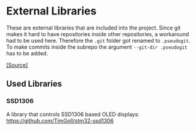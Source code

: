 # External Libraries

These are external libraries that are included into the project. Since git makes it hard to have repositories inside other repositories, a workaround had to be used here. Therefore the `.git` folder got renamed to `.pseudogit`. To make commits inside the subrepo the argument `--git-dir .pseudogit` has to be added.

[[Source]](https://stackoverflow.com/questions/33406739/git-treat-nested-git-repos-as-regular-file-folders)

## Used Libraries

### SSD1306

A library that controls SSD1306 based OLED displays: https://github.com/TimGoll/stm32-ssd1306
